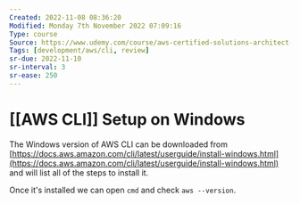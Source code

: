 ```yaml
---
Created: 2022-11-08 08:36:20
Modified: Monday 7th November 2022 07:09:16
Type: course
Source: https://www.udemy.com/course/aws-certified-solutions-architect-associate-saa-c01/?xref=E0Aed11STH4LPUQvCz0GJFABTmM=
Tags: [development/aws/cli, review]
sr-due: 2022-11-10
sr-interval: 3
sr-ease: 250
---
```


# [[AWS CLI]] Setup on Windows

The Windows version of AWS CLI can be downloaded from [https://docs.aws.amazon.com/cli/latest/userguide/install-windows.html](https://docs.aws.amazon.com/cli/latest/userguide/install-windows.html) and will list all of the steps to install it.

Once it's installed we can open `cmd` and check `aws --version`.
